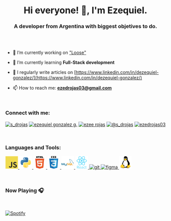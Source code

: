 <h1 align="center">Hi everyone! 👋, I'm Ezequiel.</h1>
<h3 align="center">A developer from Argentina with biggest objetives to do.</h3>


<br />
<br />


- 🔭 I’m currently working on ["Loose"](https://www.loose.com.ar/)

- 🌱 I’m currently learning **Full-Stack development**

- 📝 I regularly write articles on [https://www.linkedin.com/in/dezequiel-gonzalez/](https://www.linkedin.com/in/dezequiel-gonzalez/)

- 📫 How to reach me: **ezedrojas03@gmail.com**

<br />

<h3 align="left">Connect with me:</h3>
<p align="left">
<a href="https://twitter.com/s_drojas" target="blank"><img align="center" src="https://raw.githubusercontent.com/rahuldkjain/github-profile-readme-generator/master/src/images/icons/Social/twitter.svg" alt="s_drojas" height="30" width="40" /></a>
<a href="https://linkedin.com/in/dezequiel-gonzalez" target="blank"><img align="center" src="https://raw.githubusercontent.com/rahuldkjain/github-profile-readme-generator/master/src/images/icons/Social/linked-in-alt.svg" alt="ezequiel gonzalez g." height="30" width="40" /></a>
<a href="https://fb.com/S.drojas03" target="blank"><img align="center" src="https://raw.githubusercontent.com/rahuldkjain/github-profile-readme-generator/master/src/images/icons/Social/facebook.svg" alt="ezee rojas" height="30" width="40" /></a>
<a href="https://instagram.com/s_drojas" target="blank"><img align="center" src="https://raw.githubusercontent.com/rahuldkjain/github-profile-readme-generator/master/src/images/icons/Social/instagram.svg" alt="@s_drojas" height="30" width="40" /></a>
<a href="https://www.hackerrank.com/ezedrojas03" target="blank"><img align="center" src="https://raw.githubusercontent.com/rahuldkjain/github-profile-readme-generator/master/src/images/icons/Social/hackerrank.svg" alt="ezedrojas03" height="30" width="40" /></a>
</p>

<br />

<h3 align="left">Languages and Tools:</h3>
<p align="left">
  <a href="https://developer.mozilla.org/en-US/docs/Web/JavaScript" target="_blank" rel="noreferrer"> <img src="https://raw.githubusercontent.com/devicons/devicon/master/icons/javascript/javascript-original.svg" alt="javascript" width="40" height="40"/> </a>
  <a href="https://www.python.org" target="_blank" rel="noreferrer"> <img src="https://raw.githubusercontent.com/devicons/devicon/master/icons/python/python-original.svg" alt="python" width="40" height="40"/> </a>
  <a href="https://www.w3.org/html/" target="_blank" rel="noreferrer"> <img src="https://raw.githubusercontent.com/devicons/devicon/master/icons/html5/html5-original-wordmark.svg" alt="html5" width="40" height="40"/> </a>
  <a href="https://www.w3schools.com/css/" target="_blank" rel="noreferrer"> <img src="https://raw.githubusercontent.com/devicons/devicon/master/icons/css3/css3-original-wordmark.svg" alt="css3" width="40" height="40"/> </a>
  <a href="https://www.mysql.com/" target="_blank" rel="noreferrer"> <img src="https://raw.githubusercontent.com/devicons/devicon/master/icons/mysql/mysql-original-wordmark.svg" alt="mysql" width="40" height="40"/> </a>
  <a href="https://reactjs.org/" target="_blank" rel="noreferrer"> <img src="https://raw.githubusercontent.com/devicons/devicon/master/icons/react/react-original-wordmark.svg" alt="react" width="40" height="40"/> </a>
  <a href="https://git-scm.com/" target="_blank" rel="noreferrer"> <img src="https://www.vectorlogo.zone/logos/git-scm/git-scm-icon.svg" alt="git" width="40" height="40"/> </a>
  <a href="https://www.figma.com/" target="_blank" rel="noreferrer"> <img src="https://www.vectorlogo.zone/logos/figma/figma-icon.svg" alt="figma" width="40" height="40"/> </a>
  <a href="https://www.linux.org/" target="_blank" rel="noreferrer"> <img src="https://raw.githubusercontent.com/devicons/devicon/master/icons/linux/linux-original.svg" alt="linux" width="40" height="40"/> </a>
</p>


<br />

### Now Playing 🎧

<br />

[![Spotify](https://spotify-show-ol4jt1ee6-ezed03.vercel.app/api/spotify?background_color=0d1117&border_color=ffffff)](https://open.spotify.com/user/6d7b769e19d44ffa84fa17584e988f2b)
